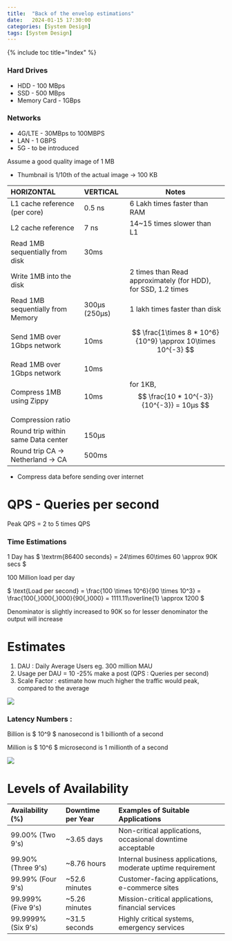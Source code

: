 ```yaml
---
title:  "Back of the envelop estimations"
date:   2024-01-15 17:30:00
categories: [System Design]
tags: [System Design]
---
```

{% include toc title="Index" %}

### Hard Drives
* HDD - 100 MBps
* SSD - 500 MBps
* Memory Card - 1GBps 

### Networks
* 4G/LTE - 30MBps to 100MBPS
* LAN - 1 GBPS
* 5G - to be introduced

Assume a good quality image of 1 MB
 * Thumbnail is 1/10th of the actual image -> 100 KB


| **HORIZONTAL**                     | **VERTICAL** | Notes                                                         |
|:-----------------------------------|:------------|---------------------------------------------------------------|
| L1 cache reference (per core)      | 0.5 ns      | 6 Lakh times faster than RAM                                  |
| L2 cache reference                 | 7 ns        | 14~15 times slower than L1                                    |
| Read 1MB sequentially from disk    | 30ms        |                                                               |
| Write 1MB into the disk            |             | 2 times than Read approximately (for HDD), for SSD, 1.2 times |
| Read 1MB sequentially from Memory  | 300μs (250μs) | 1 lakh times faster than disk                                 |
| Send 1MB over 1Gbps network        | 10ms        | $$ \frac{1\times 8 * 10^6}{10^9} \approx 10\times 10^{-3} $$  |
| Read 1MB over 1Gbps network        | 10ms        |                                                               |
| Compress 1MB using Zippy           | 10ms        | for 1KB, $$ \frac{10 * 10^{-3}}{10^{-3}} = 10μs $$            |
| Compression ratio                  |             |                                                               |
| Round trip within same Data center | 150μs       ||
| Round trip CA -> Netherland -> CA  | 500ms       ||


* Compress data before sending over internet

# QPS - Queries per second

Peak QPS = 2 to 5 times QPS

### Time Estimations

1 Day has $ \textrm{86400 seconds} = 24\times 60\times 60 \approx 90K secs $

100 Million load per day 


$ \text{Load per second} = \frac{100 \times 10^6}{90 \times 10^3} = \frac{100{,}000{,}000}{90{,}000} = 1111.11\overline{1} \approx 1200 $ 


Denominator is slightly increased to 90K so for lesser denominator the output will increase

# Estimates

1. DAU : Daily Average Users eg. 300 million MAU
2. Usage per DAU = 10 -25% make a post  (QPS : Queries per second)
3. Scale Factor : estimate how much higher the traffic would peak, compared to the average

![](https://www.youtube.com/watch?v=UC5xf8FbdJc)

### Latency Numbers : 

Billion is $ 10^9 $
nanosecond is 1 billionth of a second

Million is $ 10^6 $
microsecond is 1 millionth of a second

![](https://www.youtube.com/watch?v=FqR5vESuKe0)


# Levels of Availability
| Availability (%)   | Downtime per Year | Examples of Suitable Applications                            |
|:-------------------|:------------------|:-------------------------------------------------------------|
| 99.00% (Two 9's)   | ~3.65 days        | Non-critical applications, occasional downtime acceptable    |
| 99.90% (Three 9's) | ~8.76 hours       | Internal business applications, moderate uptime requirement  |
| 99.99% (Four 9's)  | ~52.6 minutes     | Customer-facing applications, e-commerce sites               |
| 99.999% (Five 9's) | ~5.26 minutes     | Mission-critical applications, financial services            |
| 99.9999% (Six 9's) | ~31.5 seconds     | Highly critical systems, emergency services                  |
